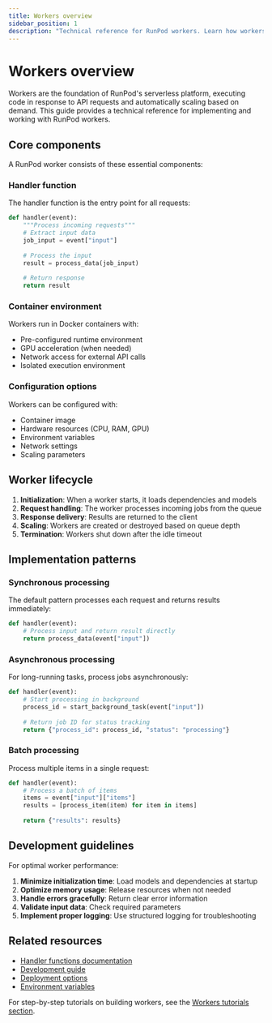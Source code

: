 ```yaml
---
title: Workers overview
sidebar_position: 1
description: "Technical reference for RunPod workers. Learn how workers function, their core components, and implementation details for building serverless applications."
---
```


# Workers overview

Workers are the foundation of RunPod's serverless platform, executing code in response to API requests and automatically scaling based on demand. This guide provides a technical reference for implementing and working with RunPod workers.

## Core components

A RunPod worker consists of these essential components:

### Handler function

The handler function is the entry point for all requests:

```python
def handler(event):
    """Process incoming requests"""
    # Extract input data
    job_input = event["input"]
    
    # Process the input
    result = process_data(job_input)
    
    # Return response
    return result
```

### Container environment

Workers run in Docker containers with:
- Pre-configured runtime environment
- GPU acceleration (when needed)
- Network access for external API calls
- Isolated execution environment

### Configuration options

Workers can be configured with:
- Container image
- Hardware resources (CPU, RAM, GPU)
- Environment variables
- Network settings
- Scaling parameters

## Worker lifecycle

1. **Initialization**: When a worker starts, it loads dependencies and models
2. **Request handling**: The worker processes incoming jobs from the queue
3. **Response delivery**: Results are returned to the client
4. **Scaling**: Workers are created or destroyed based on queue depth
5. **Termination**: Workers shut down after the idle timeout

## Implementation patterns

### Synchronous processing

The default pattern processes each request and returns results immediately:

```python
def handler(event):
    # Process input and return result directly
    return process_data(event["input"])
```

### Asynchronous processing

For long-running tasks, process jobs asynchronously:

```python
def handler(event):
    # Start processing in background
    process_id = start_background_task(event["input"])
    
    # Return job ID for status tracking
    return {"process_id": process_id, "status": "processing"}
```

### Batch processing

Process multiple items in a single request:

```python
def handler(event):
    # Process a batch of items
    items = event["input"]["items"]
    results = [process_item(item) for item in items]
    
    return {"results": results}
```

## Development guidelines

For optimal worker performance:

1. **Minimize initialization time**: Load models and dependencies at startup
2. **Optimize memory usage**: Release resources when not needed
3. **Handle errors gracefully**: Return clear error information
4. **Validate input data**: Check required parameters
5. **Implement proper logging**: Use structured logging for troubleshooting

## Related resources

- [Handler functions documentation](handlers/overview.md)
- [Development guide](development/overview.md)
- [Deployment options](deploy/deploy.md)
- [Environment variables](development/environment-variables.md)

For step-by-step tutorials on building workers, see the [Workers tutorials section](/docs/tutorials/workers/overview).
